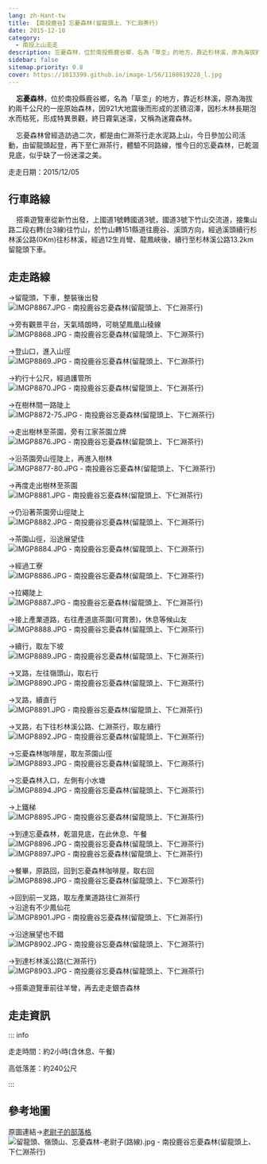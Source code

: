 ```yaml
---
lang: zh-Hant-tw
title: 【南投鹿谷】忘憂森林(留龍頭上、下仁淵茶行)
date: 2015-12-10
category: 
  - 南投上山走走
description: 忘憂森林，位於南投縣鹿谷鄉，名為「草坔」的地方，靠近杉林溪，原為海拔約兩千公尺的一座原始森林，因921大地震後而形成的淤積沼澤，因杉木林長期泡水而枯死，形成特異景觀，終日霧氣迷濛，又稱為迷霧森林。 忘憂森林曾經造訪過二次，都是由仁淵茶行走水泥路上山，今日參加公司活動，由留龍頭起登，再下至仁淵茶行，體驗不同路線，惟今日的忘憂森林，已乾涸見底，似乎缺了一份迷濛之美。
sidebar: false
sitemap.priority: 0.8
cover: https://1013399.github.io/image-1/56/1108619228_l.jpg
---
```


    **忘憂森林**，位於南投縣鹿谷鄉，名為「草坔」的地方，靠近杉林溪，原為海拔約兩千公尺的一座原始森林，因921大地震後而形成的淤積沼澤，因杉木林長期泡水而枯死，形成特異景觀，終日霧氣迷濛，又稱為迷霧森林。 

    忘憂森林曾經造訪過二次，都是由仁淵茶行走水泥路上山，今日參加公司活動，由留龍頭起登，再下至仁淵茶行，體驗不同路線，惟今日的忘憂森林，已乾涸見底，似乎缺了一份迷濛之美。

<!-- more -->

走走日期：2015/12/05


## 行車路線
    搭乘遊覽車從新竹出發，上國道1號轉國道3號，國道3號下竹山交流道，接集山路二段右轉(台3線)往竹山，於竹山轉151縣道往鹿谷、溪頭方向，經過溪頭續行杉林溪公路(0Km)往杉林溪，經過12生肖彎、龍鳳峽後，續行至杉林溪公路13.2km留龍頭下車。

## 走走路線 
→留龍頭，下車，整裝後出發  
![IMGP8867.JPG - 南投鹿谷忘憂森林(留龍頭上、下仁淵茶行)](https://1013399.github.io/image-1/56/1108622965_l.jpg)

→旁有觀景平台，天氣晴朗時，可眺望鳳凰山稜線  
![IMGP8868.JPG - 南投鹿谷忘憂森林(留龍頭上、下仁淵茶行)](https://1013399.github.io/image-1/56/1108619631_l.jpg)

→登山口，進入山徑  
![IMGP8869.JPG - 南投鹿谷忘憂森林(留龍頭上、下仁淵茶行)](https://1013399.github.io/image-1/56/1108619021_l.jpg)

→約行十公尺，經過護管所  
![IMGP8870.JPG - 南投鹿谷忘憂森林(留龍頭上、下仁淵茶行)](https://1013399.github.io/image-1/56/1108620697_l.jpg)

→在樹林間一路陡上  
![IMGP8872-75.JPG - 南投鹿谷忘憂森林(留龍頭上、下仁淵茶行)](https://1013399.github.io/image-1/56/1108622861_l.jpg)

→走出樹林至茶園，旁有江家茶園立牌  
![IMGP8876.JPG - 南投鹿谷忘憂森林(留龍頭上、下仁淵茶行)](https://1013399.github.io/image-1/56/1108620501_l.jpg)

→沿茶園旁山徑陡上，再進入樹林  
![IMGP8877-80.JPG - 南投鹿谷忘憂森林(留龍頭上、下仁淵茶行)](https://1013399.github.io/image-1/56/1108619633_l.jpg)

→再度走出樹林至茶園  
![IMGP8881.JPG - 南投鹿谷忘憂森林(留龍頭上、下仁淵茶行)](https://1013399.github.io/image-1/56/1108621477_l.jpg)

→仍沿著茶園旁山徑陡上  
![IMGP8882.JPG - 南投鹿谷忘憂森林(留龍頭上、下仁淵茶行)](https://1013399.github.io/image-1/56/1108621777_l.jpg)

→茶園山徑，沿途展望佳  
![IMGP8884.JPG - 南投鹿谷忘憂森林(留龍頭上、下仁淵茶行)](https://1013399.github.io/image-1/56/1108620439_l.jpg)

→經過工寮  
![IMGP8886.JPG - 南投鹿谷忘憂森林(留龍頭上、下仁淵茶行)](https://1013399.github.io/image-1/56/1108622567_l.jpg)

→拉繩陡上  
![IMGP8887.JPG - 南投鹿谷忘憂森林(留龍頭上、下仁淵茶行)](https://1013399.github.io/image-1/56/1108620440_l.jpg)

→接上產業道路，右往產道底茶園(可賞景)，休息等候山友  
![IMGP8888.JPG - 南投鹿谷忘憂森林(留龍頭上、下仁淵茶行)](https://1013399.github.io/image-1/56/1108621779_l.jpg)

→續行，取左下坡  
![IMGP8889.JPG - 南投鹿谷忘憂森林(留龍頭上、下仁淵茶行)](https://1013399.github.io/image-1/56/1108619024_l.jpg)

→叉路，左往嶺頭山，取右行  
![IMGP8890.JPG - 南投鹿谷忘憂森林(留龍頭上、下仁淵茶行)](https://1013399.github.io/image-1/56/1108621479_l.jpg)

→叉路，續直行  
![IMGP8891.JPG - 南投鹿谷忘憂森林(留龍頭上、下仁淵茶行)](https://1013399.github.io/image-1/56/1108623148_l.jpg)

→叉路，右下往杉林溪公路、仁淵茶行，取左續行  
![IMGP8892.JPG - 南投鹿谷忘憂森林(留龍頭上、下仁淵茶行)](https://1013399.github.io/image-1/56/1108621780_l.jpg)

→忘憂森林咖啡屋，取左茶園山徑  
![IMGP8893.JPG - 南投鹿谷忘憂森林(留龍頭上、下仁淵茶行)](https://1013399.github.io/image-1/56/1108622568_l.jpg)

→忘憂森林入口，左側有小水塘  
![IMGP8894.JPG - 南投鹿谷忘憂森林(留龍頭上、下仁淵茶行)](https://1013399.github.io/image-1/56/1108620698_l.jpg)

→上鐵梯  
![IMGP8895.JPG - 南投鹿谷忘憂森林(留龍頭上、下仁淵茶行)](https://1013399.github.io/image-1/56/1108622863_l.jpg)

→到達忘憂森林，乾涸見底，在此休息、午餐  
![IMGP8896.JPG - 南投鹿谷忘憂森林(留龍頭上、下仁淵茶行)](https://1013399.github.io/image-1/56/1108619228_l.jpg)  
![IMGP8897.JPG - 南投鹿谷忘憂森林(留龍頭上、下仁淵茶行)](https://1013399.github.io/image-1/56/1108622864_l.jpg)

→餐畢，原路回，回到忘憂森林咖啡屋，取右回  
![IMGP8898.JPG - 南投鹿谷忘憂森林(留龍頭上、下仁淵茶行)](https://1013399.github.io/image-1/56/1108622769_l.jpg)

→回到前一叉路，取左產業道路往仁淵茶行  
→沿途有不少鳳仙花  
![IMGP8901.JPG - 南投鹿谷忘憂森林(留龍頭上、下仁淵茶行)](https://1013399.github.io/image-1/56/1108621781_l.jpg)

→沿途展望也不錯  
![IMGP8902.JPG - 南投鹿谷忘憂森林(留龍頭上、下仁淵茶行)](https://1013399.github.io/image-1/56/1108623150_l.jpg)

→到達杉林溪公路(仁淵茶行)  
![IMGP8903.JPG - 南投鹿谷忘憂森林(留龍頭上、下仁淵茶行)](https://1013399.github.io/image-1/56/1108621201_l.jpg)

→搭乘遊覽車前往羊彎，再去走走銀杏森林

## 走走資訊
::: info

走走時間：約2小時(含休息、午餐)

高低落差：約240公尺

:::

## 參考地圖
原圖連結→[老尉子的部落格](http://blog.xuite.net/laoweiz/blog/61744927)  
![留龍頭、嶺頭山、忘憂森林-老尉子(路線).jpg - 南投鹿谷忘憂森林(留龍頭上、下仁淵茶行)](https://1013399.github.io/image-1/56/1108621870_l.jpg)